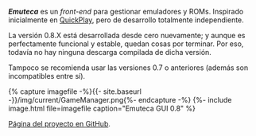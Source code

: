 ***Emuteca*** es un *front-end* para gestionar emuladores y ROMs. Inspirado inicialmente en [QuickPlay](http://www.quickplayfrontend.com), pero de desarrollo totalmente independiente.

La versión 0.8.X está desarrollada desde cero nuevamente; y aunque es perfectamente funcional y estable, quedan cosas por terminar. Por eso, todavía no hay ninguna descarga compilada de dicha versión.

Tampoco se recomienda usar las versiones 0.7 o anteriores (además son incompatibles entre sí).

{% capture imagefile -%}{{- site.baseurl -}}/img/current/GameManager.png{%- endcapture -%}
{%- include image.html file=imagefile caption="Emuteca GUI 0.8" %}

[Página del proyecto en GitHub](https://github.com/Chixpy/Emuteca).
